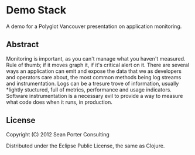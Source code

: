 # Demo Stack

A demo for a Polyglot Vancouver presentation on application monitoring.

## Abstract

Monitoring is important, as you can't manage what you haven't
measured. Rule of thumb; if it moves graph it, if it's critical alert
on it. There are several ways an application can emit and expose the
data that we as developers and operators care about, the most common
methods being log streams and instrumentation. Logs can be a tresure
trove of information, usually *lightly stuctured, full of metrics,
performance and usage indicators. Software instrumentation is a
necessary evil to provide a way to measure what code does when it
runs, in production.

## License

Copyright (C) 2012 Sean Porter Consulting

Distributed under the Eclipse Public License, the same as Clojure.
